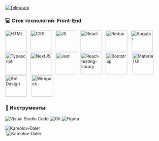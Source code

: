 
 [<img alt="Telegram" src="https://img.shields.io/badge/@kamolovd-2CA5E0?style=flat&logo=telegram&logoColor=white" />](https://t.me/kamolovd) 

### 💻 Cтек технологий: Front-End

<div>
  <img alt="HTML" src="https://cdn0.iconfinder.com/data/icons/HTML5/512/HTML_Logo.png" width="70" height="70";"/> &nbsp;
  <img alt="CSS" src="https://upload.wikimedia.org/wikipedia/commons/d/d5/CSS3_logo_and_wordmark.svg" width="70" height="70"/> &nbsp; 
  <img alt="JS" src="https://i0.wp.com/theicom.org/wp-content/uploads/2016/03/js-logo.png" width="70" height="70"/> &nbsp;
  <img alt="React" src="https://upload.wikimedia.org/wikipedia/commons/a/a7/React-icon.svg" width="70" height="70" /> &nbsp;
  <img alt="Redux" src="https://raw.githubusercontent.com/reduxjs/redux/master/logo/logo.png" width="70" height="70" /> &nbsp;
  <img alt="Angular" src="https://upload.wikimedia.org/wikipedia/commons/c/cf/Angular_full_color_logo.svg" width="70" height="70" /> &nbsp;
  <img alt="Typescript" src="https://upload.wikimedia.org/wikipedia/commons/4/4c/Typescript_logo_2020.svg" width="70" height="70" /> &nbsp;
  <img alt="NextJS" src="https://hendrixer.github.io/nextjs-course/44f073f9132a0459819eae6afa5b3807/next_with_bg.svg" width="70" height="70"/>  &nbsp;
  <img alt="Jest" src="https://cdn.freebiesupply.com/logos/large/2x/jest-logo-png-transparent.png" width="70" height="70" /> &nbsp;
  <img alt="React-testing-library" src="https://d33wubrfki0l68.cloudfront.net/d8252a1a8dedc92cdb69ee5c022cd91c67e3af4e/51dd8/img/tech/rtl.svg" width="70" height="70" /> &nbsp;
  <img alt="Bootstrap" src="https://seeklogo.com/images/B/bootstrap-logo-3C30FB2A16-seeklogo.com.png" width="70" height="70" /> &nbsp;&nbsp;
  <img alt="Material UI" src="https://cdn.worldvectorlogo.com/logos/material-ui-1.svg" width="70" height="70" /> &nbsp;&nbsp;
  <img alt="Ant Design" src="https://fac.feffery.tech/assets/imgs/antd-logo.svg" width="70" height="70" /> &nbsp;&nbsp;
  <img alt="Webpack" src="https://raw.githubusercontent.com/webpack/media/master/logo/icon-square-big.png" width="70" height="70" /> &nbsp;&nbsp;
</div>

### 🔧 Инструменты:

<img alt="Visual Studio Code" src="https://img.shields.io/badge/VisualStudioCode-404D59.svg?&style=for-the-badge&logo=visual-studio-code&logoColor=0174B4"/> <img alt="Git" src="https://img.shields.io/badge/git-404D59.svg?&style=for-the-badge&logo=git&logoColor=E84E31"/> <img alt="Figma" src="https://img.shields.io/badge/figma-404D59.svg?&style=for-the-badge&logo=figma&logoColor=0AC97F"/>

<div>
 <div width="100%">&nbsp;<img align="left" src="https://github-readme-stats.vercel.app/api?username=Kamolov-Daler&show_icons=true&hide_title=true" alt="Kamolov-Daler"></div> 
<div  width="100%">&nbsp;<img src="https://github-readme-stats.vercel.app/api/top-langs/?username=Kamolov-Daler" alt="Kamolov-Daler" /></div>
</div>


<!-- <a href="https://github.com/anuraghazra/github-readme-stats">
  <img align="center" src="https://github-readme-stats.vercel.app/api/pin/?username=NekruzRakhimov&repo=github-readme-stats" />
</a>
<a href="https://github.com/anuraghazra/convoychat">
  <img align="center" src="https://github-readme-stats.vercel.app/api/pin/?username=NekruzRakhimov&repo=convoychat" />
</a>
 -->
